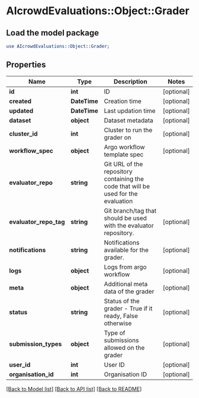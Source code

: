 # AIcrowdEvaluations::Object::Grader

## Load the model package
```perl
use AIcrowdEvaluations::Object::Grader;
```

## Properties
Name | Type | Description | Notes
------------ | ------------- | ------------- | -------------
**id** | **int** | ID | [optional] 
**created** | **DateTime** | Creation time | [optional] 
**updated** | **DateTime** | Last updation time | [optional] 
**dataset** | **object** | Dataset metadata | [optional] 
**cluster_id** | **int** | Cluster to run the grader on | [optional] 
**workflow_spec** | **object** | Argo workflow template spec | [optional] 
**evaluator_repo** | **string** | Git URL of the repository containing the code that will be used for the evaluation | 
**evaluator_repo_tag** | **string** | Git branch/tag that should be used with the evaluator repository. | [optional] 
**notifications** | **string** | Notifications available for the grader. | [optional] 
**logs** | **object** | Logs from argo workflow | [optional] 
**meta** | **object** | Additional meta data of the grader | [optional] 
**status** | **string** | Status of the grader - True if it ready, False otherwise | [optional] 
**submission_types** | **object** | Type of submissions allowed on the grader | [optional] 
**user_id** | **int** | User ID | [optional] 
**organisation_id** | **int** | Organisation ID | [optional] 

[[Back to Model list]](../README.md#documentation-for-models) [[Back to API list]](../README.md#documentation-for-api-endpoints) [[Back to README]](../README.md)


